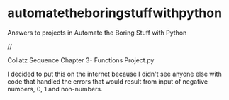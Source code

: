 # automatetheboringstuffwithpython
Answers to projects in Automate the Boring Stuff with Python

//

Collatz Sequence Chapter 3- Functions Project.py 

I decided to put this on the internet because I didn't see anyone else with code that handled the errors that would result from input of negative numbers, 0, 1 and non-numbers. 
